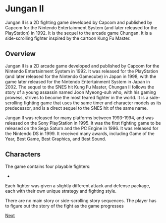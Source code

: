 # Jungan II

Jungan II is a 2D fighting game developed by Capcom and published by Capcom for the Nintendo Entertainment System (and later released for the PlayStation) in 1992. It is the sequel to the arcade game Chungan. It is a side-scrolling fighter inspired by the cartoon Kung Fu Master.

## Overview

Jungan II is a 2D arcade game developed and published by Capcom for the Nintendo Entertainment System in 1992. It was released for the PlayStation (and later released for the Nintendo Gamecube) in Japan in 1998, with the game later released for the Nintendo Entertainment System in Japan in 2002. The sequel to the SNES hit Kung Fu Master, Chungan II follows the story of a young assassin named Joon Myeong-suh who, with his gaming prowess, strives to become the most feared fighter in the world. It is a side-scrolling fighting game that uses the same timer and character models as its predecessor, and is a direct sequel to the SNES hit of the same name.

Jungan II was released for many platforms between 1993-1994, and was released on the Sony PlayStation in 1995. It was the first fighting game to be released on the Sega Saturn and the PC Engine in 1996. It was released for the Nintendo DS in 1999. It received many awards, including Game of the Year, Best Game, Best Graphics, and Best Sound.

## Characters

The game contains four playable fighters:

*                                                                          
                                                               

Each fighter was given a slightly different attack and defense package, each with their own unique strategy and fighting style.

There are no main story or side-scrolling story sequences. The player has to figure out the story of the fight as the game progresses

[Next](169.md)